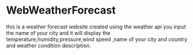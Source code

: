 # WebWeatherForecast
 this is a weather forecast website created using the weather api
 you input the name of your city and it will display the temperature,humidity,pressure,wind speed ,name of your city and country
 and weather condition description.
